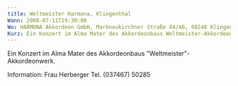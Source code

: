 ```yaml
---
title: Weltmeister Harmona, Klingenthal
Wann: 2008-07-11T19:30:00
Wo: HARMONA Akkordeon GmbH, Markneukirchner Straße 44/46, 08248 Klingenthal
Kurz: Ein Konzert im Alma Mater des Akkordeonbaus Weltmeister-Akkordeonwerk.
---
```


Ein Konzert im Alma Mater des Akkordeonbaus "Weltmeister"-Akkordeonwerk.

Information: 
Frau Herberger
Tel. (037467) 50285